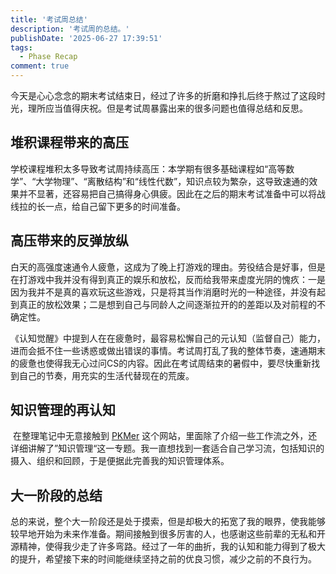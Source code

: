 ```yaml
---
title: '考试周总结'
description: '考试周的总结。'
publishDate: '2025-06-27 17:39:51'
tags: 
  - Phase Recap
comment: true
---
```




今天是心心念念的期末考试结束日，经过了许多的折磨和挣扎后终于熬过了这段时光，理所应当值得庆祝。但是考试周暴露出来的很多问题也值得总结和反思。



## 堆积课程带来的高压

​	学校课程堆积太多导致考试周持续高压：本学期有很多基础课程如“高等数学”、“大学物理”、“离散结构”和“线性代数”，知识点较为繁杂，这导致速通的效果并不显著，还容易把自己搞得身心俱疲。因此在之后的期末考试准备中可以将战线拉的长一点，给自己留下更多的时间准备。



## 高压带来的反弹放纵

​	白天的高强度速通令人疲惫，这成为了晚上打游戏的理由。劳役结合是好事，但是在打游戏中我并没有得到真正的娱乐和放松，反而给我带来虚度光阴的愧疚：一是因为我并不是真的喜欢玩这些游戏，只是将其当作消磨时光的一种途径，并没有起到真正的放松效果；二是想到自己与同龄人之间逐渐拉开的的差距以及对前程的不确定性。

​	《认知觉醒》中提到人在在疲惫时，最容易松懈自己的元认知（监督自己）能力，进而会抵不住一些诱惑或做出错误的事情。考试周打乱了我的整体节奏，速通期末的疲惫也使得我无心过问CS的内容。因此在考试周结束的暑假中，要尽快重新找到自己的节奏，用充实的生活代替现在的荒废。



## 知识管理的再认知

​	在整理笔记中无意接触到 [PKMer](https://pkmer.cn/) 这个网站，里面除了介绍一些工作流之外，还详细讲解了”知识管理“这一专题。我一直想找到一套适合自己学习流，包括知识的摄入、组织和回顾，于是便据此完善我的知识管理体系。



## 大一阶段的总结

​	总的来说，整个大一阶段还是处于摸索，但是却极大的拓宽了我的眼界，使我能够较早地开始为未来作准备。期间接触到很多厉害的人，也感谢这些前辈的无私和开源精神，使得我少走了许多弯路。经过了一年的曲折，我的认知和能力得到了极大的提升，希望接下来的时间能继续坚持之前的优良习惯，减少之前的不良行为。

